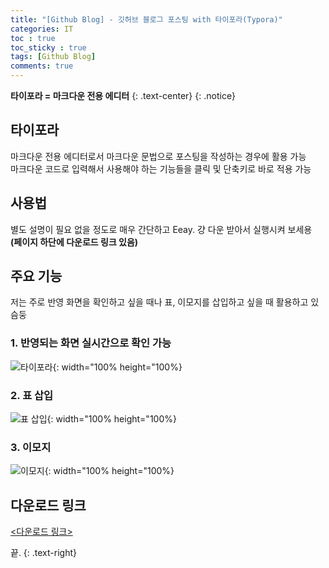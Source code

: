 ```yaml
---
title: "[Github Blog] - 깃허브 블로그 포스팅 with 타이포라(Typora)"
categories: IT
toc : true
toc_sticky : true
tags: [Github Blog] 
comments: true
---
```


**타이포라 = 마크다운 전용 에디터**
{: .text-center}
{: .notice}

## 타이포라
마크다운 전용 에디터로서 마크다운 문법으로 포스팅을 작성하는 경우에 활용 가능<br/>
마크다운 코드로 입력해서 사용해야 하는 기능들을 클릭 및 단축키로 바로 적용 가능<br/>

## 사용법
별도 설명이 필요 없을 정도로 매우 간단하고 Eeay. 걍 다운 받아서 실행시켜 보세용<br/>
**(페이지 하단에 다운로드 링크 있음)**

## 주요 기능

저는 주로 반영 화면을 확인하고 싶을 때나 표, 이모지를 삽입하고 싶을 때 활용하고 있슴둥

### 1. 반영되는 화면 실시간으로 확인 가능

![타이포라](https://user-images.githubusercontent.com/86281619/126941677-fc0be580-32cb-4143-9c13-0483d94126e1.png){: width="100% height="100%}

### 2. 표 삽입
![표 삽입](https://user-images.githubusercontent.com/86281619/126942359-c52bb7bb-d6c3-4fd9-b2aa-d914cd4d6b84.png){: width="100% height="100%}

### 3. 이모지
![이모지](https://user-images.githubusercontent.com/86281619/126942364-2ef3c98f-f0b2-4d08-bb23-23f3c3006c0a.png){: width="100% height="100%}

## 다운로드 링크

[<다운로드 링크>](https://typora.io)



끝.
{: .text-right}

